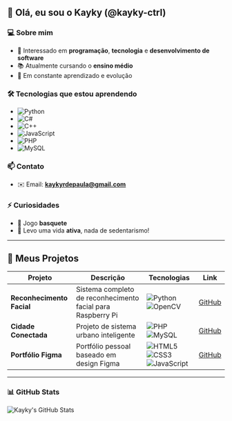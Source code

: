 ## 👋 Olá, eu sou o Kayky (@kayky-ctrl)

### 💻 Sobre mim
- 🎯 Interessado em **programação**, **tecnologia** e **desenvolvimento de software**
- 📚 Atualmente cursando o **ensino médio**
- 🧠 Em constante aprendizado e evolução

### 🛠️ Tecnologias que estou aprendendo
- ![Python](https://img.shields.io/badge/Python-3776AB?style=for-the-badge&logo=python&logoColor=white)
- ![C#](https://img.shields.io/badge/C%23-239120?style=for-the-badge&logo=c-sharp&logoColor=white)
- ![C++](https://img.shields.io/badge/C++-00599C?style=for-the-badge&logo=cplusplus&logoColor=white)
- ![JavaScript](https://img.shields.io/badge/JavaScript-F7DF1E?style=for-the-badge&logo=javascript&logoColor=black)
- ![PHP](https://img.shields.io/badge/PHP-777BB4?style=for-the-badge&logo=php&logoColor=white)
- ![MySQL](https://img.shields.io/badge/MySQL-4479A1?style=for-the-badge&logo=mysql&logoColor=white)

### 📫 Contato
- ✉️ Email: **kaykyrdepaula@gmail.com**

### ⚡ Curiosidades
- 🏀 Jogo **basquete**
- 💪 Levo uma vida **ativa**, nada de sedentarismo!

---

## **💼 Meus Projetos**

| Projeto | Descrição | Tecnologias | Link |
|--------|-----------|-------------|------|
| **Reconhecimento Facial** | Sistema completo de reconhecimento facial para Raspberry Pi | ![Python](https://img.shields.io/badge/Python-3776AB?style=flat-square&logo=python&logoColor=white) ![OpenCV](https://img.shields.io/badge/OpenCV-5C3EE8?style=flat-square&logo=opencv&logoColor=white) | [GitHub](https://github.com/kayky-ctrl/ReconhecimentoFacialRaspberry) |
| **Cidade Conectada** | Projeto de sistema urbano inteligente | ![PHP](https://img.shields.io/badge/PHP-777BB4?style=flat-square&logo=php&logoColor=white) ![MySQL](https://img.shields.io/badge/MySQL-4479A1?style=flat-square&logo=mysql&logoColor=white) | [GitHub](https://github.com/kayky-ctrl/CidadeConectada) |
| **Portfólio Figma** | Portfólio pessoal baseado em design Figma | ![HTML5](https://img.shields.io/badge/HTML5-E34F26?style=flat-square&logo=html5&logoColor=white) ![CSS3](https://img.shields.io/badge/CSS3-1572B6?style=flat-square&logo=css3&logoColor=white) ![JavaScript](https://img.shields.io/badge/JavaScript-F7DF1E?style=flat-square&logo=javascript&logoColor=black) | [GitHub](https://kayky-ctrl.github.io/portfolioFigma/) |

---

### 📊 GitHub Stats
![Kayky's GitHub Stats](https://github-readme-stats.vercel.app/api?username=kayky-ctrl&show_icons=true&theme=tokyonight)
